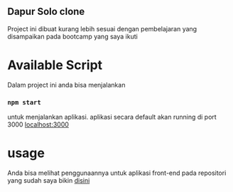 ## Dapur Solo clone

Project ini dibuat kurang lebih sesuai dengan pembelajaran yang disampaikan pada bootcamp yang saya ikuti

# Available Script

Dalam project ini anda bisa menjalankan

### `npm start`

untuk menjalankan aplikasi. aplikasi secara default akan running di port 3000 [localhost:3000](http://localhost:3000)

# usage

Anda bisa melihat penggunaannya untuk aplikasi front-end pada repositori yang sudah saya bikin [disini](https://github.com/Ikhor03/POS-system-FE.git)

